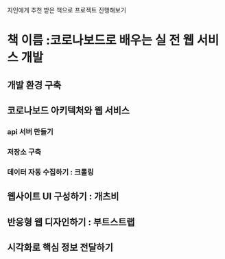 지인에게 추천 받은 책으로 프로젝트 진행해보기

# 책 이름 :코로나보드로 배우는 실 전 웹 서비스 개발

## 개발 환경 구축

## 코로나보드 아키텍처와 웹 서비스

### api 서버 만들기

### 저장소 구축

### 데이터 자동 수집하기 : 크롤링

## 웹사이트 UI 구성하기 : 개츠비

## 반응형 웹 디자인하기 : 부트스트랩

## 시각화로 핵심 정보 전달하기


